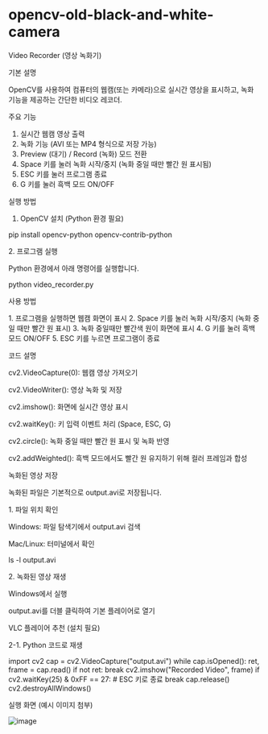 # opencv-old-black-and-white-camera

Video Recorder (영상 녹화기)

기본 설명

OpenCV를 사용하여 컴퓨터의 웹캠(또는 카메라)으로 실시간 영상을 표시하고, 녹화 기능을 제공하는 간단한 비디오 레코더.

주요 기능

1. 실시간 웹캠 영상 출력
2. 녹화 기능 (AVI 또는 MP4 형식으로 저장 가능)
3. Preview (대기) / Record (녹화) 모드 전환
4. Space 키를 눌러 녹화 시작/중지 (녹화 중일 때만 빨간 원 표시됨)
5. ESC 키를 눌러 프로그램 종료
6. G 키를 눌러 흑백 모드 ON/OFF 


실행 방법

1. OpenCV 설치 (Python 환경 필요)

pip install opencv-python opencv-contrib-python

2️. 프로그램 실행

Python 환경에서 아래 명령어를 실행합니다.

python video_recorder.py


사용 방법

1️. 프로그램을 실행하면 웹캠 화면이 표시
2. Space 키를 눌러 녹화 시작/중지 (녹화 중일 때만 빨간 원 표시)
3. 녹화 중일때만 빨간색 원이 화면에 표시
4️. G 키를 눌러 흑백 모드 ON/OFF
5. ESC 키를 누르면 프로그램이 종료

코드 설명

cv2.VideoCapture(0): 웹캠 영상 가져오기

cv2.VideoWriter(): 영상 녹화 및 저장

cv2.imshow(): 화면에 실시간 영상 표시

cv2.waitKey(): 키 입력 이벤트 처리 (Space, ESC, G)

cv2.circle(): 녹화 중일 때만 빨간 원 표시 및 녹화 반영

cv2.addWeighted(): 흑백 모드에서도 빨간 원 유지하기 위해 컬러 프레임과 합성


녹화된 영상 저장

 녹화된 파일은 기본적으로 output.avi로 저장됩니다.

1️. 파일 위치 확인

 Windows: 파일 탐색기에서 output.avi 검색

 Mac/Linux: 터미널에서 확인

 ls -l output.avi

2️. 녹화된 영상 재생

 Windows에서 실행

 output.avi를 더블 클릭하여 기본 플레이어로 열기

 VLC 플레이어 추천 (설치 필요)

2-1. Python 코드로 재생

 import cv2
 cap = cv2.VideoCapture("output.avi")
 while cap.isOpened():
     ret, frame = cap.read()
     if not ret:
         break
     cv2.imshow("Recorded Video", frame)
     if cv2.waitKey(25) & 0xFF == 27:  # ESC 키로 종료
         break
 cap.release()
 cv2.destroyAllWindows()


실행 화면 (예시 이미지 첨부)

![image](https://github.com/user-attachments/assets/0069b0ee-2f21-48d8-9e24-192066c04347)


